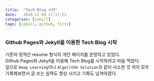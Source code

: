 ```yaml
---
title:  "Tech Blog 시작"
date:   2018-12-04 17:17:23
categories: [jekyll]
tags: [jekyll, github, first]
---
```


### Github Pages와 Jekyll을 이용한 Tech Blog 시작
기존의 정적인 resume 형식의 개인 페이지를 운영하고 있었다.<br/>
Github Pages와 Jekyll을 이용해 Tech Blog를 시작하려고 마음 먹었다.<br>
앞으로 `Deep Learning`이나 `Algorithm Solution`과 같이 사소한 것 까지 모두<br/>
기록해보면서 글 쓰는 실력도 향상 시키고 기록도 남겨야겠다.
